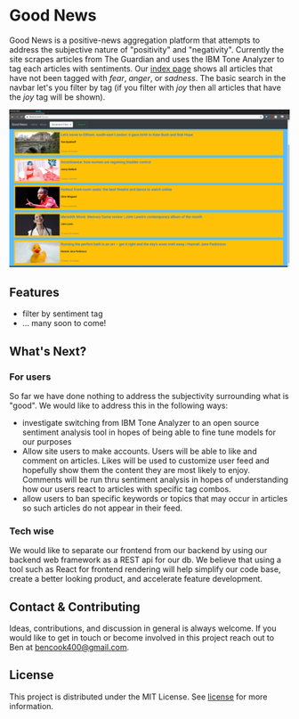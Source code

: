 # Good News

Good News is a positive-news aggregation platform that attempts to address the subjective nature of "positivity" and "negativity". Currently the site scrapes articles from The Guardian and uses the IBM Tone Analyzer to tag each articles with sentiments. Our [index page](https://www.thefunk.tech/) shows all articles that have not been tagged with _fear_, _anger_, or _sadness_. The basic search in the navbar let's you filter by tag (if you filter with _joy_ then all articles that have the _joy_ tag will be shown).

![GoodNews](GoodNews_sample.png)

## Features

- filter by sentiment tag
- ... many soon to come!

## What's Next?

### For users

So far we have done nothing to address the subjectivity surrounding what is "good". We would like to address this in the following ways:

- investigate switching from IBM Tone Analyzer to an open source sentiment analysis tool in hopes of being able to fine tune models for our purposes
- Allow site users to make accounts. Users will be able to like and comment on articles. Likes will be used to customize user feed and hopefully show them the content they are most likely to enjoy. Comments will be run thru sentiment analysis in hopes of understanding how our users react to articles with specific tag combos.
- allow users to ban specific keywords or topics that may occur in articles so such articles do not appear in their feed.

### Tech wise

We would like to separate our frontend from our backend by using our backend web framework as a REST api for our db. We believe that using a tool such as React for frontend rendering will help simplify our code base, create a better looking product, and accelerate feature development.

## Contact & Contributing

Ideas, contributions, and discussion in general is always welcome. If you would like to get in touch or become involved in this project reach out to Ben at bencook400@gmail.com.


## License
This project is distributed under the MIT License. See [license](/LICENSE) for more information.

